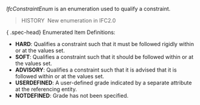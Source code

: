 ﻿_IfcConstraintEnum_ is an enumeration used to qualify a constraint.

> HISTORY&nbsp; New enumeration in IFC2.0

{ .spec-head}
Enumerated Item Definitions:

* **HARD**: Qualifies a constraint such that it must be followed rigidly within or at the values set.
* **SOFT**: Qualifies a constraint such that it should be followed within or at the values set.
* **ADVISORY**: Qualifies a constraint such that it is advised that it is followed within or at the values set.
* **USERDEFINED**: A user-defined grade indicated by a separate attribute at the referencing entity.
* **NOTDEFINED**: Grade has not been specified.